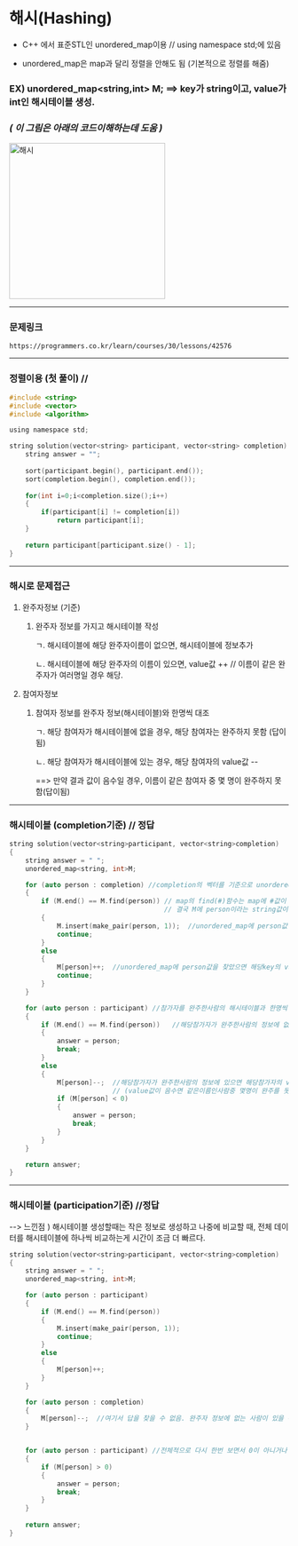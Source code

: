 # 해시(Hashing)

- C++ 에서 표준STL인 unordered_map이용 // using namespace std;에 있음

- unordered_map은 map과 달리 정렬을 안해도 됨 (기본적으로 정렬를 해줌)




### EX) unordered_map<string,int> M; ==> key가 string이고, value가 int인 해시테이블 생성.  
### *( 이 그림은 아래의 코드이해하는데 도움 )*

<img width="281" alt="해시" src="https://user-images.githubusercontent.com/29946480/69848991-e5fef900-12be-11ea-8943-8d7cf41eb529.PNG">


--------------------------------------------------------------------------------------------------------------------------

### 문제링크

    https://programmers.co.kr/learn/courses/30/lessons/42576

--------------------------------------------------------------------------------------------------------------------------

### 정렬이용 (첫 풀이)   // 
```c
#include <string>
#include <vector>
#include <algorithm>

using namespace std;

string solution(vector<string> participant, vector<string> completion) {
    string answer = "";
    
    sort(participant.begin(), participant.end());
    sort(completion.begin(), completion.end());
    
    for(int i=0;i<completion.size();i++)
    {
        if(participant[i] != completion[i])
            return participant[i];
    }
    
    return participant[participant.size() - 1];
}
```

-----------------------------------------------------------------------------------------------------------------------------
### 해시로 문제접근

1. 완주자정보 (기준) 

   1) 완주자 정보를 가지고 해시테이블 작성
   
       ㄱ. 해시테이블에 해당 완주자이름이 없으면, 해시테이블에 정보추가
       
       ㄴ. 해시테이블에 해당 완주자의 이름이 있으면, value값 ++ // 이름이 같은 완주자가 여러명일 경우 해당.
       
2. 참여자정보

   1) 참여자 정보를 완주자 정보(해시테이블)와 한명씩 대조
   
      ㄱ. 해당 참여자가 해시테이블에 없을 경우, 해당 참여자는 완주하지 못함 (답이됨)
      
      ㄴ. 해당 참여자가 해시테이블에 있는 경우, 해당 참여자의 value값 -- 
           
	   ==> 만약 결과 값이 음수일 경우, 이름이 같은 참여자 중 몇 명이 완주하지 못함(답이됨)
	   
-----------------------------------------------------------------------------------------------------------------------------

### 해시테이블 (completion기준)   // 정답

```c
string solution(vector<string>participant, vector<string>completion)
{
	string answer = " ";
	unordered_map<string, int>M;

	for (auto person : completion) //completion의 벡터를 기준으로 unordered_map에 값을 삽입하는 코드
	{
		if (M.end() == M.find(person)) // map의 find(#)함수는 map에 #값이 없을 때, 가장 끝을 가르키는 iteratior값인 map.end() 반환
		                               // 결국 M에 person이라는 string값이 없으면 아래 코드 실행
		{
			M.insert(make_pair(person, 1));  //unordered_map에 person값이 없으면 person,1 삽입
			continue;
		}
		else                        
		{
			M[person]++;  //unordered_map에 person값을 찾았으면 해당key의 value값++
			continue;
		}
	}

	for (auto person : participant) //참가자를 완주한사람의 해시테이블과 한명씩 비교
	{
		if (M.end() == M.find(person))   //해당참가자가 완주한사람의 정보에 없으면 answer은 해당참가자가 됨.
		{
			answer = person;   
			break;
		}
		else
		{
			M[person]--;  //해당참가자가 완주한사람의 정보에 있으면 해당참가자의 value값--; 
			              // (value값이 음수면 같은이름인사람중 몇명이 완주를 못한 것)
			if (M[person] < 0)
			{
				answer = person;
				break;
			}
		}
	}

	return answer;
}

```
--------------------------------------------------------------------------------------------------------------------------------

### 해시테이블 (participation기준)  //정답

--> 느낀점 ) 해시테이블 생성할때는 작은 정보로 생성하고 나중에 비교할 때, 전체 데이터를 해시테이블에 하나씩 비교하는게 시간이 조금 더 빠르다.


```c
string solution(vector<string>participant, vector<string>completion)
{
	string answer = " ";
	unordered_map<string, int>M;

	for (auto person : participant)
	{
		if (M.end() == M.find(person))
		{
			M.insert(make_pair(person, 1));
			continue;
		}
		else
		{
			M[person]++;
		}
	}

	for (auto person : completion)
	{
		M[person]--;  //여기서 답을 찾을 수 없음. 완주자 정보에 없는 사람이 있을 수 있기때문.
	}


	for (auto person : participant) //전체적으로 다시 한번 보면서 0이 아니거나 양수인 사람을 찾아서 리턴.
	{
		if (M[person] > 0)
		{
			answer = person;
			break;
		}
	}
	
	return answer;
}
```
